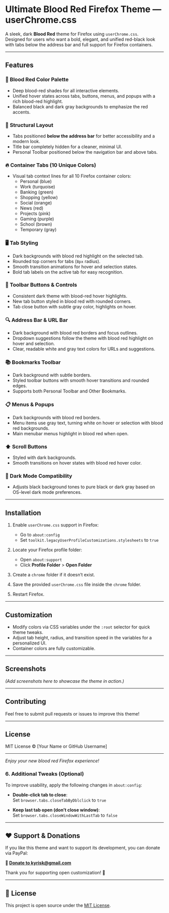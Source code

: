 # Ultimate Blood Red Firefox Theme — userChrome.css

A sleek, dark **Blood Red** theme for Firefox using `userChrome.css`.  
Designed for users who want a bold, elegant, and unified red-black look with tabs below the address bar and full support for Firefox containers.

---

## Features

### 🎨 Blood Red Color Palette
- Deep blood-red shades for all interactive elements.
- Unified hover states across tabs, buttons, menus, and popups with a rich blood-red highlight.
- Balanced black and dark gray backgrounds to emphasize the red accents.

### 🧱 Structural Layout
- Tabs positioned **below the address bar** for better accessibility and a modern look.
- Title bar completely hidden for a cleaner, minimal UI.
- Personal Toolbar positioned below the navigation bar and above tabs.

### 🔥 Container Tabs (10 Unique Colors)
- Visual tab context lines for all 10 Firefox container colors:
  - Personal (blue)
  - Work (turquoise)
  - Banking (green)
  - Shopping (yellow)
  - Social (orange)
  - News (red)
  - Projects (pink)
  - Gaming (purple)
  - School (brown)
  - Temporary (gray)

### 🖥️ Tab Styling
- Dark backgrounds with blood red highlight on the selected tab.
- Rounded top corners for tabs (`8px` radius).
- Smooth transition animations for hover and selection states.
- Bold tab labels on the active tab for easy recognition.

### 🔘 Toolbar Buttons & Controls
- Consistent dark theme with blood-red hover highlights.
- New tab button styled in blood red with rounded corners.
- Tab close button with subtle gray color, highlights on hover.

### 🔍 Address Bar & URL Bar
- Dark background with blood red borders and focus outlines.
- Dropdown suggestions follow the theme with blood red highlight on hover and selection.
- Clear, readable white and gray text colors for URLs and suggestions.

### 📚 Bookmarks Toolbar
- Dark background with subtle borders.
- Styled toolbar buttons with smooth hover transitions and rounded edges.
- Supports both Personal Toolbar and Other Bookmarks.

### 📋 Menus & Popups
- Dark backgrounds with blood red borders.
- Menu items use gray text, turning white on hover or selection with blood red backgrounds.
- Main menubar menus highlight in blood red when open.

### ⬆️ Scroll Buttons
- Styled with dark backgrounds.
- Smooth transitions on hover states with blood red hover color.

### 🌙 Dark Mode Compatibility
- Adjusts black background tones to pure black or dark gray based on OS-level dark mode preferences.

---

## Installation

1. Enable `userChrome.css` support in Firefox:
   - Go to `about:config`
   - Set `toolkit.legacyUserProfileCustomizations.stylesheets` to `true`

2. Locate your Firefox profile folder:
   - Open `about:support`
   - Click **Profile Folder** > **Open Folder**

3. Create a `chrome` folder if it doesn’t exist.

4. Save the provided `userChrome.css` file inside the `chrome` folder.

5. Restart Firefox.

---

## Customization

- Modify colors via CSS variables under the `:root` selector for quick theme tweaks.
- Adjust tab height, radius, and transition speed in the variables for a personalized UI.
- Container colors are fully customizable.

---

## Screenshots

*(Add screenshots here to showcase the theme in action.)*

---

## Contributing

Feel free to submit pull requests or issues to improve this theme!

---

## License

MIT License © [Your Name or GitHub Username]

---

*Enjoy your new blood red Firefox experience!*  


### 6. Additional Tweaks (Optional)

To improve usability, apply the following changes in `about:config`:

- **Double-click tab to close**:  
Set `browser.tabs.closeTabByDblclick` to `true`

- **Keep last tab open (don’t close window)**:  
Set `browser.tabs.closeWindowWithLastTab` to `false`

---

## ❤️ Support & Donations

If you like this theme and want to support its development, you can donate via PayPal:

**🔗 [Donate to kyrisk@gmail.com](https://www.paypal.com/donate/?business=kyrisk@gmail.com)**

Thank you for supporting open customization! 🙌

---

## 📝 License

This project is open source under the [MIT License](LICENSE).
